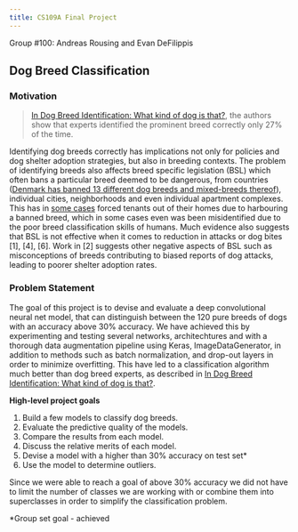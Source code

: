 ```yaml
---
title: CS109A Final Project
---
```


Group #100: Andreas Rousing and Evan DeFilippis

## Dog Breed Classification

### Motivation

>[In Dog Breed Identification: What kind of dog is that?](https://sheltermedicine.vetmed.ufl.edu/library/research-studies/current-studies/dog-breeds/), the authors show that experts identified the prominent
breed correctly only 27% of the time.

Identifying dog breeds correctly has implications not only for policies and dog shelter adoption strategies, but also in breeding contexts. The problem of identifying breeds also affects breed specific legislation (BSL) which often bans a particular breed deemed to be dangerous, from countries ([Denmark has banned 13 different dog breeds and mixed-breeds thereof](https://www.foedevarestyrelsen.dk/english/ImportExport/Travelling_with_pet_animals/Pages/The-Danish-dog-legislation.aspx)), individual cities, neighborhoods and even individual apartment complexes. This has in [some cases](https://www.denverpost.com/2018/01/28/pit-bull-bans-denver-area/) forced tenants out of their homes due to harbouring a banned breed, which in some cases even was been misidentified due to the poor breed classification skills of humans. Much evidence also suggests that BSL is not effective when it comes to reduction in attacks or dog bites [1], [4], [6]. Work in [2] suggests other negative aspects of BSL such as misconceptions of breeds contributing to biased reports of dog attacks, leading to poorer shelter adoption rates.


### Problem Statement
The goal of this project is to devise and evaluate a deep convolutional neural net model, that can distinguish between the 120 pure breeds of dogs with an accuracy above 30% accuracy. We have achieved this by experimenting and testing several networks, architechtures and with a thorough data augmentation pipeline using Keras, ImageDataGenerator, in addition to methods such as batch normalization, and drop-out layers in order to minimize overfitting. This have led to a classification algorithm much better than dog breed experts, as described in [In Dog Breed Identification: What kind of dog is that?](https://sheltermedicine.vetmed.ufl.edu/library/research-studies/current-studies/dog-breeds/).

**High-level project goals**
1. Build a few models to classify dog breeds.
2. Evaluate the predictive quality of the models.
3. Compare the results from each model.
4. Discuss the relative merits of each model.
5. Devise a model with a higher than 30% accuracy on test set*
6. Use the model to determine outliers.

Since we were able to reach a goal of above 30% accuracy we did not have to limit the number of classes we are working with or combine them into superclasses in order to simplify the classification problem.

*Group set goal - achieved